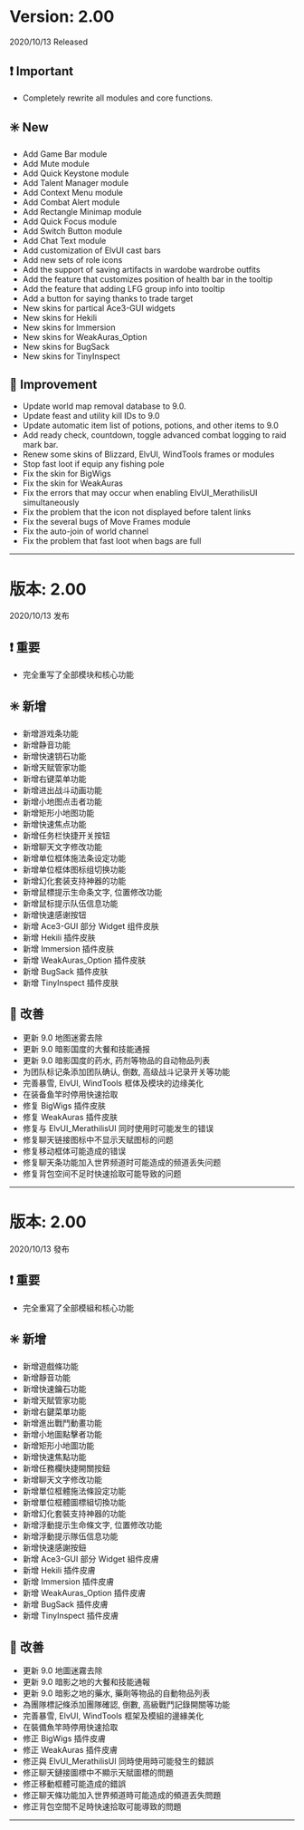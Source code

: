 # Version: 2.00
2020/10/13 Released
## ❗ Important
- Completely rewrite all modules and core functions.
## ✳️ New
- Add Game Bar module
- Add Mute module
- Add Quick Keystone module
- Add Talent Manager module
- Add Context Menu module
- Add Combat Alert module
- Add Rectangle Minimap module
- Add Quick Focus module
- Add Switch Button module
- Add Chat Text module
- Add customization of ElvUI cast bars
- Add new sets of role icons
- Add the support of saving artifacts in wardobe wardrobe outfits
- Add the feature that customizes position of health bar in the tooltip
- Add the feature that adding LFG group info into tooltip
- Add a button for saying thanks to trade target
- New skins for partical Ace3-GUI widgets
- New skins for Hekili
- New skins for Immersion
- New skins for WeakAuras_Option
- New skins for BugSack
- New skins for TinyInspect
## 💪 Improvement
- Update world map removal database to 9.0.
- Update feast and  utility kill IDs to 9.0
- Update automatic item list of potions, potions, and other items to 9.0
- Add ready check, countdown, toggle advanced combat logging to raid mark bar.
- Renew some skins of Blizzard, ElvUI, WindTools frames or modules
- Stop fast loot if equip any fishing pole
- Fix the skin for BigWigs
- Fix the skin for WeakAuras
- Fix the errors that may occur when enabling ElvUI_MerathilisUI simultaneously
- Fix the problem that the icon not displayed before talent links
- Fix the several bugs of Move Frames module
- Fix the auto-join of world channel
- Fix the problem that fast loot when bags are full

------
# 版本: 2.00
2020/10/13 发布
## ❗ 重要
- 完全重写了全部模块和核心功能
## ✳️ 新增
- 新增游戏条功能
- 新增静音功能
- 新增快速钥石功能
- 新增天赋管家功能
- 新增右键菜单功能
- 新增进出战斗动画功能
- 新增小地图点击者功能
- 新增矩形小地图功能
- 新增快速焦点功能
- 新增任务栏快捷开关按钮
- 新增聊天文字修改功能
- 新增单位框体施法条设定功能
- 新增单位框体图标组切换功能
- 新增幻化套装支持神器的功能
- 新增鼠標提示生命条文字, 位置修改功能
- 新增鼠标提示队伍信息功能
- 新增快速感谢按钮
- 新增 Ace3-GUI 部分 Widget 组件皮肤
- 新增 Hekili 插件皮肤
- 新增 Immersion 插件皮肤
- 新增 WeakAuras_Option 插件皮肤
- 新增 BugSack 插件皮肤
- 新增 TinyInspect 插件皮肤
## 💪 改善
- 更新 9.0 地图迷雾去除
- 更新 9.0 暗影国度的大餐和技能通报
- 更新 9.0 暗影国度的药水, 药剂等物品的自动物品列表
- 为团队标记条添加团队确认, 倒数, 高级战斗记录开关等功能
- 完善暴雪, ElvUI, WindTools 框体及模块的边缘美化
- 在装备鱼竿时停用快速拾取
- 修复 BigWigs 插件皮肤
- 修复 WeakAuras 插件皮肤
- 修复与 ElvUI_MerathilisUI 同时使用时可能发生的错误
- 修复聊天链接图标中不显示天赋图标的问题
- 修复移动框体可能造成的错误
- 修复聊天条功能加入世界频道时可能造成的频道丢失问题
- 修复背包空间不足时快速拾取可能导致的问题

------
# 版本: 2.00
2020/10/13 發布
## ❗ 重要
- 完全重寫了全部模組和核心功能
## ✳️ 新增
- 新增遊戲條功能
- 新增靜音功能
- 新增快速鑰石功能
- 新增天賦管家功能
- 新增右鍵菜單功能
- 新增進出戰鬥動畫功能
- 新增小地圖點擊者功能
- 新增矩形小地圖功能
- 新增快速焦點功能
- 新增任務欄快捷開關按鈕
- 新增聊天文字修改功能
- 新增單位框體施法條設定功能
- 新增單位框體圖標組切換功能
- 新增幻化套裝支持神器的功能
- 新增浮動提示生命條文字, 位置修改功能
- 新增浮動提示隊伍信息功能
- 新增快速感謝按鈕
- 新增 Ace3-GUI 部分 Widget 組件皮膚
- 新增 Hekili 插件皮膚
- 新增 Immersion 插件皮膚
- 新增 WeakAuras_Option 插件皮膚
- 新增 BugSack 插件皮膚
- 新增 TinyInspect 插件皮膚
## 💪 改善
- 更新 9.0 地圖迷霧去除
- 更新 9.0 暗影之地的大餐和技能通報
- 更新 9.0 暗影之地的藥水, 藥劑等物品的自動物品列表
- 為團隊標記條添加團隊確認, 倒數, 高級戰鬥記錄開關等功能
- 完善暴雪, ElvUI, WindTools 框架及模組的邊緣美化
- 在裝備魚竿時停用快速拾取
- 修正 BigWigs 插件皮膚
- 修正 WeakAuras 插件皮膚
- 修正與 ElvUI_MerathilisUI 同時使用時可能發生的錯誤
- 修正聊天鏈接圖標中不顯示天賦圖標的問題
- 修正移動框體可能造成的錯誤
- 修正聊天條功能加入世界頻道時可能造成的頻道丟失問題
- 修正背包空間不足時快速拾取可能導致的問題

------
